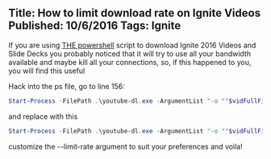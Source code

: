 Title: How to limit download rate on Ignite Videos
Published: 10/6/2016
Tags: Ignite
---

If you are using [THE powershell](http://tomtalks.uk/2015/05/download-all-the-skype-for-business-ignite-sessions/) script to download Ignite 2016 Videos and Slide Decks you probably noticed that it will try to use all your bandwidth available and maybe kill all your connections, so, if this happened to you, you will find this useful

Hack into the ps file, go to line 156:

```powershell
Start-Process -FilePath .\youtube-dl.exe -ArgumentList "-o ""$vidFullFile""", $url -NoNewWindow -Wait
```
and replace with this
```powershell
Start-Process -FilePath .\youtube-dl.exe -ArgumentList "-o ""$vidFullFile""","--limit-rate 30K" , $url -NoNewWindow -Wait
```
customize the --limit-rate argument to suit your preferences and voila!
